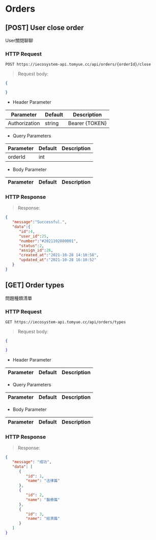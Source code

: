 # Orders

## [POST] User close order

User關閉聊聊

### HTTP Request

`POST https://iecosystem-api.tomyue.cc/api/orders/{orderId}/close`

> Request body:

```json
{

}
```

 - Header Parameter

Parameter | Default | Description
--------- | ------- | -----------
Authorization | string | Bearer {TOKEN}

 - Query Parameters

Parameter | Default | Description
--------- | ------- | -----------
orderId | int | 

 - Body Parameter

Parameter | Default | Description
--------- | ------- | -----------



### HTTP Response

> Response:

```json
{
   "message":"Successful.",
   "data":{
      "id":4,
      "user_id":25,
      "number":"#2021102800001",
      "status":2,
      "assign_id":26,
      "created_at":"2021-10-28 14:10:58",
      "updated_at":"2021-10-28 16:10:52"
   }
}
```

<!-- -- User store messages [localStorage] end-- -->

## [GET] Order types

問題種類清單

### HTTP Request

`GET https://iecosystem-api.tomyue.cc/api/orders/types`

> Request body:

```json
{

}
```

 - Header Parameter

Parameter | Default | Description
--------- | ------- | -----------

 - Query Parameters

Parameter | Default | Description
--------- | ------- | -----------

 - Body Parameter

Parameter | Default | Description
--------- | ------- | -----------



### HTTP Response

> Response:

```json
{
   "message": "成功",
   "data": [
      {
         "id": 1,
         "name": "法律篇"
      },
      {
         "id": 2,
         "name": "醫療篇"
      },
      {
         "id": 3,
         "name": "經濟篇"
      }
   ]
}
```

<!-- -- User store messages [localStorage] end-- -->